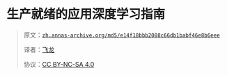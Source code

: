# 生产就绪的应用深度学习指南

> 原文：[`zh.annas-archive.org/md5/e14f18bbb2088c66db1babf46e8b6eee`](https://zh.annas-archive.org/md5/e14f18bbb2088c66db1babf46e8b6eee)
> 
> 译者：[飞龙](https://github.com/wizardforcel)
> 
> 协议：[CC BY-NC-SA 4.0](http://creativecommons.org/licenses/by-nc-sa/4.0/)